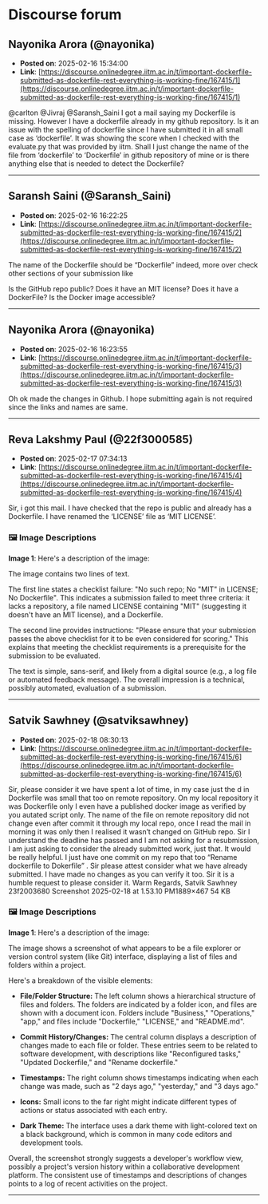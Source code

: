 # Discourse forum

## Nayonika Arora (@nayonika)
- **Posted on**: 2025-02-16 15:34:00
- **Link**: [https://discourse.onlinedegree.iitm.ac.in/t/important-dockerfile-submitted-as-dockerfile-rest-everything-is-working-fine/167415/1](https://discourse.onlinedegree.iitm.ac.in/t/important-dockerfile-submitted-as-dockerfile-rest-everything-is-working-fine/167415/1)

@carlton @Jivraj @Saransh_Saini
I got a mail saying my Dockerfile is missing. However I have a dockerfile already in my github repository. Is it an issue with the spelling of dockerfile since I have submitted it in all small case as ‘dockerfile’. It was showing the score when I checked with the evaluate.py that was provided by iitm.
Shall I just change the name of the file from ‘dockerfile’ to ‘Dockerfile’ in github repository of mine or is there anything else that is needed to detect the Dockerfile?

---

## Saransh Saini (@Saransh_Saini)
- **Posted on**: 2025-02-16 16:22:25
- **Link**: [https://discourse.onlinedegree.iitm.ac.in/t/important-dockerfile-submitted-as-dockerfile-rest-everything-is-working-fine/167415/2](https://discourse.onlinedegree.iitm.ac.in/t/important-dockerfile-submitted-as-dockerfile-rest-everything-is-working-fine/167415/2)

The name of the Dockerfile should be “Dockerfile” indeed, more over check other sections of your submission like

Is the GitHub repo public?
Does it have an MIT license?
Does it have a DockerFile?
Is the Docker image accessible?

---

## Nayonika Arora (@nayonika)
- **Posted on**: 2025-02-16 16:23:55
- **Link**: [https://discourse.onlinedegree.iitm.ac.in/t/important-dockerfile-submitted-as-dockerfile-rest-everything-is-working-fine/167415/3](https://discourse.onlinedegree.iitm.ac.in/t/important-dockerfile-submitted-as-dockerfile-rest-everything-is-working-fine/167415/3)

Oh ok made the changes in Github. I hope submitting again is not required since the links and names are same.

---

## Reva Lakshmy Paul (@22f3000585)
- **Posted on**: 2025-02-17 07:34:13
- **Link**: [https://discourse.onlinedegree.iitm.ac.in/t/important-dockerfile-submitted-as-dockerfile-rest-everything-is-working-fine/167415/4](https://discourse.onlinedegree.iitm.ac.in/t/important-dockerfile-submitted-as-dockerfile-rest-everything-is-working-fine/167415/4)

Sir, i got this mail. I have checked that the repo is public and already has a Dockerfile.
I have renamed the ‘LICENSE’ file as ‘MIT LICENSE’.

### 🖼 Image Descriptions

**Image 1**: Here's a description of the image:

The image contains two lines of text. 


The first line states a checklist failure: "No such repo; No "MIT" in LICENSE; No Dockerfile". This indicates a submission failed to meet three criteria:  it lacks a repository, a file named LICENSE containing "MIT" (suggesting it doesn't have an MIT license), and a Dockerfile.


The second line provides instructions: "Please ensure that your submission passes the above checklist for it to be even considered for scoring." This explains that meeting the checklist requirements is a prerequisite for the submission to be evaluated.

The text is simple, sans-serif, and likely from a digital source (e.g., a log file or automated feedback message).  The overall impression is a technical, possibly automated, evaluation of a submission.

---

## Satvik  Sawhney (@satviksawhney)
- **Posted on**: 2025-02-18 08:30:13
- **Link**: [https://discourse.onlinedegree.iitm.ac.in/t/important-dockerfile-submitted-as-dockerfile-rest-everything-is-working-fine/167415/6](https://discourse.onlinedegree.iitm.ac.in/t/important-dockerfile-submitted-as-dockerfile-rest-everything-is-working-fine/167415/6)

Sir, please consider it we have spent a lot of time, in my case just the d in Dockerfile was small that too on remote repository. On my local repository it was Dockerfile only I even have a published docker image as verified by you autated script only. The name of the file on remote repository did not change even after commit it through my local repo, once I read the mail in morning it was only then I realised it wasn’t changed on GitHub repo.
Sir I understand the deadline has passed and I am not asking for a resubmission, I am just asking to consider the already submitted work, just that. It would be really helpful. I just have one commit on my repo that too “Rename dockerfile to Dokerfile” . Sir please attest consider what we have already submitted. I have made no changes as you can verify it too.
Sir it is a humble request to please consider it.
Warm Regards,
Satvik Sawhney
23f2003680
Screenshot 2025-02-18 at 1.53.10 PM1889×467 54 KB

### 🖼 Image Descriptions

**Image 1**: Here's a description of the image:

The image shows a screenshot of what appears to be a file explorer or version control system (like Git) interface, displaying a list of files and folders within a project. 


Here's a breakdown of the visible elements:

* **File/Folder Structure:** The left column shows a hierarchical structure of files and folders. The folders are indicated by a folder icon, and files are shown with a document icon.  Folders include "Business," "Operations," "app," and files include "Dockerfile," "LICENSE," and "README.md".

* **Commit History/Changes:** The central column displays a description of changes made to each file or folder.  These entries seem to be related to software development, with descriptions like "Reconfigured tasks," "Updated Dockerfile," and "Rename dockerfile."

* **Timestamps:** The right column shows timestamps indicating when each change was made, such as "2 days ago," "yesterday," and "3 days ago."

* **Icons:** Small icons to the far right might indicate different types of actions or status associated with each entry.

* **Dark Theme:** The interface uses a dark theme with light-colored text on a black background, which is common in many code editors and development tools.


Overall, the screenshot strongly suggests a developer's workflow view, possibly a project's version history within a collaborative development platform.  The consistent use of timestamps and descriptions of changes points to a log of recent activities on the project.

---
